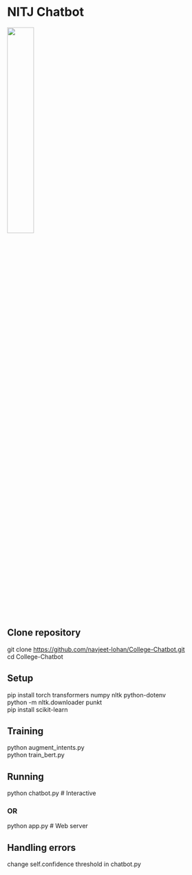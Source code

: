 # NITJ Chatbot

<img src="https://github.com/user-attachments/assets/89b64d00-3a5a-4197-a580-963d51c20f0d" width="35%" />

## Clone repository
git clone https://github.com/navjeet-lohan/College-Chatbot.git <br>
cd College-Chatbot

## Setup
pip install torch transformers numpy nltk python-dotenv <br>
python -m nltk.downloader punkt <br>
pip install scikit-learn 

## Training
python augment_intents.py <br>
python train_bert.py 

## Running
python chatbot.py  # Interactive
### OR
python app.py  # Web server

## Handling errors
change self.confidence threshold in chatbot.py


